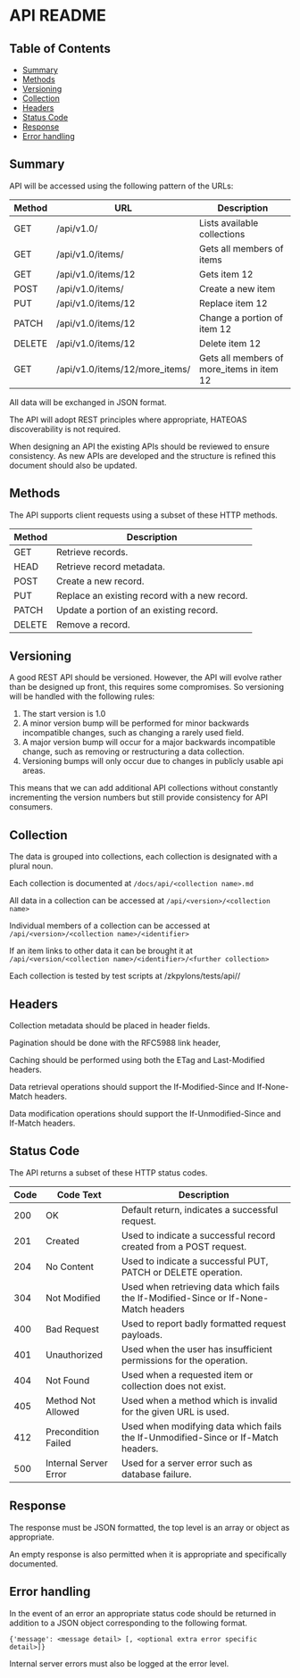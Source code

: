 # API README


## Table of Contents

 * [Summary](#summary)
 * [Methods](#methods)
 * [Versioning](#versioning)
 * [Collection](#collection)
 * [Headers](#headers)
 * [Status Code](#status-code)
 * [Response](#response)
 * [Error handling](#error-handling)

## Summary

API will be accessed using the following pattern of the URLs:


Method | URL                            | Description
------ | ------------------------------ | -----------------------
GET    | /api/v1.0/                     | Lists available collections
GET    | /api/v1.0/items/               | Gets all members of items
GET    | /api/v1.0/items/12             | Gets item 12
POST   | /api/v1.0/items/               | Create a new item
PUT    | /api/v1.0/items/12             | Replace item 12
PATCH  | /api/v1.0/items/12             | Change a portion of item 12
DELETE | /api/v1.0/items/12             | Delete item 12
GET    | /api/v1.0/items/12/more_items/ | Gets all members of more_items in item 12

All data will be exchanged in JSON format.

The API will adopt REST principles where appropriate, HATEOAS discoverability is not required.

When designing an API the existing APIs should be reviewed to ensure consistency.
As new APIs are developed and the structure is refined this document should also be updated.


## Methods

The API supports client requests using a subset of these HTTP methods.

Method  | Description
------- | -----------
GET     | Retrieve records.
HEAD    | Retrieve record metadata.
POST    | Create a new record.
PUT     | Replace an existing record with a new record.
PATCH   | Update a portion of an existing record.
DELETE  | Remove a record.


## Versioning

A good REST API should be versioned.  However, the API will evolve rather than be designed up front, this requires some compromises. So versioning will be handled with the following rules:

1. The start version is 1.0
2. A minor version bump will be performed for minor backwards incompatible changes, such as changing a rarely used field.
3. A major version bump will occur for a major backwards incompatible change, such as removing or restructuring a data collection.
4. Versioning bumps will only occur due to changes in publicly usable api areas.

This means that we can add additional API collections without constantly incrementing the version numbers but still provide consistency for API consumers.


## Collection

The data is grouped into collections, each collection is designated with a plural noun.

Each collection is documented at `/docs/api/<collection name>.md`

All data in a collection can be accessed at `/api/<version>/<collection name>`

Individual members of a collection can be accessed at `/api/<version>/<collection name>/<identifier>`

If an item links to other data it can be brought it at `/api/<version/<collection name>/<identifier>/<further collection>`

Each collection is tested by test scripts at /zkpylons/tests/api/<collection name>/

## Headers

Collection metadata should be placed in header fields.

Pagination should be done with the RFC5988 link header, 

Caching should be performed using both the ETag and Last-Modified headers.

Data retrieval operations should support the If-Modified-Since and If-None-Match headers.

Data modification operations should support the If-Unmodified-Since and If-Match headers.


## Status Code

The API returns a subset of these HTTP status codes.

Code | Code Text             | Description
---- | --------------------- | -----------
200  | OK                    | Default return, indicates a successful request.
201  | Created               | Used to indicate a successful record created from a POST request.
204  | No Content            | Used to indicate a successful PUT, PATCH or DELETE operation.
304  | Not Modified          | Used when retrieving data which fails the If-Modified-Since or If-None-Match headers
400  | Bad Request           | Used to report badly formatted request payloads.
401  | Unauthorized          | Used when the user has insufficient permissions for the operation.
404  | Not Found             | Used when a requested item or collection does not exist.
405  | Method Not Allowed    | Used when a method which is invalid for the given URL is used.
412  | Precondition Failed   | Used when modifying data which fails the If-Unmodified-Since or If-Match headers.
500  | Internal Server Error | Used for a server error such as database failure.


## Response

The response must be JSON formatted, the top level is an array or object as appropriate.

An empty response is also permitted when it is appropriate and specifically documented.


## Error handling

In the event of an error an appropriate status code should be returned in addition to a JSON object corresponding to the following format.

	{'message': <message detail> [, <optional extra error specific detail>]}

Internal server errors must also be logged at the error level.

